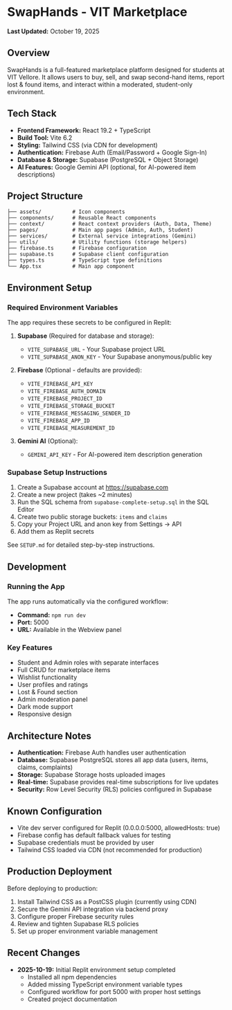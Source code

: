 # SwapHands - VIT Marketplace

**Last Updated:** October 19, 2025

## Overview

SwapHands is a full-featured marketplace platform designed for students at VIT Vellore. It allows users to buy, sell, and swap second-hand items, report lost & found items, and interact within a moderated, student-only environment.

## Tech Stack

- **Frontend Framework:** React 19.2 + TypeScript
- **Build Tool:** Vite 6.2
- **Styling:** Tailwind CSS (via CDN for development)
- **Authentication:** Firebase Auth (Email/Password + Google Sign-In)
- **Database & Storage:** Supabase (PostgreSQL + Object Storage)
- **AI Features:** Google Gemini API (optional, for AI-powered item descriptions)

## Project Structure

```
├── assets/          # Icon components
├── components/      # Reusable React components
├── context/         # React context providers (Auth, Data, Theme)
├── pages/           # Main app pages (Admin, Auth, Student)
├── services/        # External service integrations (Gemini)
├── utils/           # Utility functions (storage helpers)
├── firebase.ts      # Firebase configuration
├── supabase.ts      # Supabase client configuration
├── types.ts         # TypeScript type definitions
└── App.tsx          # Main app component
```

## Environment Setup

### Required Environment Variables

The app requires these secrets to be configured in Replit:

1. **Supabase** (Required for database and storage):
   - `VITE_SUPABASE_URL` - Your Supabase project URL
   - `VITE_SUPABASE_ANON_KEY` - Your Supabase anonymous/public key

2. **Firebase** (Optional - defaults are provided):
   - `VITE_FIREBASE_API_KEY`
   - `VITE_FIREBASE_AUTH_DOMAIN`
   - `VITE_FIREBASE_PROJECT_ID`
   - `VITE_FIREBASE_STORAGE_BUCKET`
   - `VITE_FIREBASE_MESSAGING_SENDER_ID`
   - `VITE_FIREBASE_APP_ID`
   - `VITE_FIREBASE_MEASUREMENT_ID`

3. **Gemini AI** (Optional):
   - `GEMINI_API_KEY` - For AI-powered item description generation

### Supabase Setup Instructions

1. Create a Supabase account at https://supabase.com
2. Create a new project (takes ~2 minutes)
3. Run the SQL schema from `supabase-complete-setup.sql` in the SQL Editor
4. Create two public storage buckets: `items` and `claims`
5. Copy your Project URL and anon key from Settings → API
6. Add them as Replit secrets

See `SETUP.md` for detailed step-by-step instructions.

## Development

### Running the App

The app runs automatically via the configured workflow:
- **Command:** `npm run dev`
- **Port:** 5000
- **URL:** Available in the Webview panel

### Key Features

- Student and Admin roles with separate interfaces
- Full CRUD for marketplace items
- Wishlist functionality
- User profiles and ratings
- Lost & Found section
- Admin moderation panel
- Dark mode support
- Responsive design

## Architecture Notes

- **Authentication:** Firebase Auth handles user authentication
- **Database:** Supabase PostgreSQL stores all app data (users, items, claims, complaints)
- **Storage:** Supabase Storage hosts uploaded images
- **Real-time:** Supabase provides real-time subscriptions for live updates
- **Security:** Row Level Security (RLS) policies configured in Supabase

## Known Configuration

- Vite dev server configured for Replit (0.0.0.0:5000, allowedHosts: true)
- Firebase config has default fallback values for testing
- Supabase credentials must be provided by user
- Tailwind CSS loaded via CDN (not recommended for production)

## Production Deployment

Before deploying to production:
1. Install Tailwind CSS as a PostCSS plugin (currently using CDN)
2. Secure the Gemini API integration via backend proxy
3. Configure proper Firebase security rules
4. Review and tighten Supabase RLS policies
5. Set up proper environment variable management

## Recent Changes

- **2025-10-19:** Initial Replit environment setup completed
  - Installed all npm dependencies
  - Added missing TypeScript environment variable types
  - Configured workflow for port 5000 with proper host settings
  - Created project documentation
